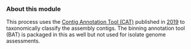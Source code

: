 ### About this module

This process uses the [Contig Annotation Tool (CAT)](https://github.com/dutilh/CAT) published in [2019](https://pubmed.ncbi.nlm.nih.gov/31640809/) to taxonomically classify the assembly contigs. The binning annotation tool (BAT) is packaged in this as well but not used for isolate genome assessments.
